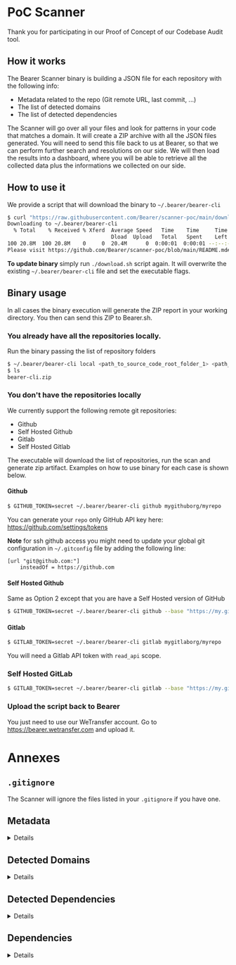 # PoC Scanner

Thank you for participating in our Proof of Concept of our Codebase Audit tool.

## How it works

The Bearer Scanner binary is building a JSON file for each repository with the following info:

- Metadata related to the repo (Git remote URL, last commit, ...)
- The list of detected domains
- The list of detected dependencies

The Scanner will go over all your files and look for patterns in your code that matches a domain. It will create a ZIP archive with all the JSON files generated. You will need to send this file back to us at Bearer, so that we can perform further search and resolutions on our side. We will then load the results into a dashboard, where you will be able to retrieve all the collected data plus the informations we collected on our side.

## How to use it

We provide a script that will download the binary to `~/.bearer/bearer-cli`

```bash
$ curl "https://raw.githubusercontent.com/Bearer/scanner-poc/main/download.sh" | bash -s
Downloading to ~/.bearer/bearer-cli
  % Total    % Received % Xferd  Average Speed   Time    Time     Time  Current
                                 Dload  Upload   Total   Spent    Left  Speed
100 20.8M  100 20.8M    0     0  20.4M      0  0:00:01  0:00:01 --:--:-- 20.4M
Please visit https://github.com/Bearer/scanner-poc/blob/main/README.md#how-to-use-it for the binary usage
```
**To update binary** simply run `./download.sh` script again. It will overwrite the existing `~/.bearer/bearer-cli` file and set the executable flags.

## Binary usage

In all cases the binary execution will generate the ZIP report in your working directory. You then can send this ZIP to Bearer.sh.

### You already have all the repositories locally.

Run the binary passing the list of repository folders

```bash
$ ~/.bearer/bearer-cli local <path_to_source_code_root_folder_1> <path_to_source_code_root_folder_2>
$ ls
bearer-cli.zip
```

### You don't have the repositories locally
We currently support the following remote git repositories:
* Github
* Self Hosted Github
* Gitlab
* Self Hosted Gitlab

The executable will download the list of repositories, run the scan and generate zip artifact. Examples on how to use binary for each case is shown below.


#### Github

```bash
$ GITHUB_TOKEN=secret ~/.bearer/bearer-cli github mygithuborg/myrepo
```

You can generate your `repo` only GitHub API key here: https://github.com/settings/tokens

**Note** for ssh github access you might need to update your global git configuration in `~/.gitconfig` file by adding the following line:

```
[url "git@github.com:"]
	insteadOf = https://github.com
```

#### Self Hosted Github

Same as Option 2 except that you are have a Self Hosted version of GitHub

```bash
$ GITHUB_TOKEN=secret ~/.bearer/bearer-cli github --base "https://my.github.instance" mygithuborg/myrepo
```

#### Gitlab

```bash
$ GITLAB_TOKEN=secret ~/.bearer/bearer-cli gitlab mygitlaborg/myrepo
```

You will need a Gitlab API token with `read_api` scope.

### Self Hosted GitLab

```bash
$ GITLAB_TOKEN=secret ~/.bearer/bearer-cli gitlab --base "https://my.gitlab.instance" mygitluborg/myrepo
```

### Upload the script back to Bearer

You just need to use our WeTransfer account. Go to https://bearer.wetransfer.com and upload it.

# Annexes

## `.gitignore`

The Scanner will ignore the files listed in your `.gitignore` if you have one.

## Metadata

<details>

```jsonc
{
  "name": "Repository Name",
  "git": {
    "url": "git@github.com:MyOrganization/repository-name.git",
    "branch": "master",
    "sha": "d050c0fd",
    "timestamp": "20201105T083124Z" // time of the last commit
  },
  "timestamp": "20201105T083124Z", // time when the file was generated
  "languages": [
    "Ruby" // Detected languages order of usage
  ]
  // ... domains
  // ... dependencies
}
```
</details>

## Detected Domains

<details>

```jsonc
{
  // ... metadata
  "domainReport": [
    {
      "filename": "app/javascripts/active_admin.js",
      "domains": [
        {
          "domain": "logo.clearbit.com",
          "lineNumber": 10
          "score": 0 // 0..100
        }
      ]
    },
    // ... dependencies
  ]
}
```
</details>

## Detected Dependencies

<details>

```jsonc
{
  // ... metadata
  // ... domains
  "dependencyReport": [
    {
      "filename": "package.json",
      "language": "Javascript",
      "dependencies": [
        {
          "name": "axios",
          "version": "^0.18.0",
          "lineNumber": 10
        },
        // ...
      ]
    },
    {
      "filename": "Gemfile.lock",
      "language": "Ruby",
      "dependencies": [
        {
          "name": "stripe",
          "version": "0.18.0",
          "lineNumber": 10
        },
        // ...
      ]
    }
  }
}
```
</details>

## Dependencies

<details>

### Ruby

- Gemfile.lock

### Python

- Pipfile.lock
- requirements.txt
- pyproject.toml
- pipdeptree.json
- poetry.lock

### Javascript

- package.json
- yarn.lock
- package-lock.json
- npm-shrinkwrap.json

### Java

- maven-dependencies.json
- gradle-dependencies.json
- build.gradle
- pom.xml
- ivy-report.xml

### Go

- go.sum

### PHP

- composer.lock
- composer.json

### C#

- project.json
- packages.config
- paket.dependencies
- packages.lock.json

</details>
